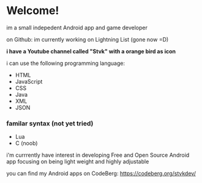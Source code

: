 # Welcome!

<!--
**oong819/oong819** is a ✨ _special_ ✨ repository because its `README.md` (this file) appears on your GitHub profile.

Here are some ideas to get you started:

- 🔭 I’m currently working on ...
- 🌱 I’m currently learning ...
- 👯 I’m looking to collaborate on ...
- 🤔 I’m looking for help with ...
- 💬 Ask me about ...
- 📫 How to reach me: ...
- 😄 Pronouns: ...
- ⚡ Fun fact: ...
-->

im a small indepedent Android app and game developer

on Github: im currently working on Lightning List (gone now =D)

**i have a Youtube channel called "Stvk" with a orange bird as icon**

i can use the following programming language:

* HTML
* JavaScript
* CSS
* Java
*  XML
* JSON
### familar syntax (not yet tried)
* Lua
* C (noob)

i'm currrently have interest in  developing Free and Open Source Android app focusing on being light weight and highly adjustable

you can find my Android apps on CodeBerg:
https://codeberg.org/stvkdev/
